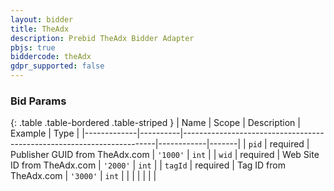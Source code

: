```yaml
---
layout: bidder
title: TheAdx
description: Prebid TheAdx Bidder Adapter
pbjs: true
biddercode: theAdx
gdpr_supported: false
---
```



### Bid Params

{: .table .table-bordered .table-striped }
| Name        | Scope    | Description                                                           | Example    | Type  |
|-------------|----------|-----------------------------------------------------------------------|------------|-------|
| `pid`     | required | Publisher  GUID from TheAdx.com                                         | `'1000'`   | `int` |
| `wid`     | required | Web Site ID from TheAdx.com                                             | `'2000'`   | `int` |
| `tagId`   | required | Tag ID from TheAdx.com                                                  | `'3000'`   | `int` |
|           |          |                                                                          |          |        |
